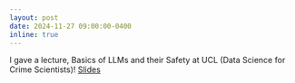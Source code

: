 ```yaml
---
layout: post
date: 2024-11-27 09:00:00-0400
inline: true
---
```


I gave a lecture, <span class="font-weight-bold">Basics of LLMs and their Safety</span> at UCL (Data Science for Crime Scientists)! <a href="https://www.slideshare.net/slideshow/intro-to-llms-basics-and-their-safety-consideration/273774965">Slides</a>